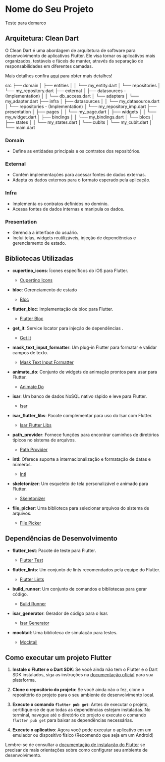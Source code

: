 # Nome do Seu Projeto

Teste para demarco

## Arquitetura: Clean Dart

O Clean Dart é uma abordagem de arquitetura de software para desenvolvimento de aplicativos Flutter. Ele visa tornar os aplicativos mais organizados, testáveis e fáceis de manter, através da separação de responsabilidades em diferentes camadas.

Mais detalhes confira [aqui](https://github.com/Flutterando/Clean-Dart) para obter mais detalhes!

src
├── domain
│   ├── entities
│   │   └── my_entity.dart
│   └── repositories
│       └── my_repository.dart
├── external
│   ├── datasources - (Implementation)
│   │    └── db_access.dart
│   └── adapters
│         └── my_adapter.dart
├── infra
│   ├── datasources
│   │   └── my_datasource.dart
│   └── repositories - (Implementation)
│       └── my_repository_imp.dart
├── presentation
│   ├── pages
│   │   └── my_page.dart
│   ├── widgets
│   │   └── my_widget.dart
│   ├── bindings
│   │   └── my_bindings.dart
│   └── blocs
│       ├── states
│       │   └── my_states.dart
│       └── cubits
│           └── my_cubit.dart
│ 
└── main.dart


### Domain
- Define as entidades principais e os contratos dos repositórios.

### External
- Contém implementações para acessar fontes de dados externas.
- Adapta os dados externos para o formato esperado pela aplicação.

### Infra
- Implementa os contratos definidos no domínio.
- Acessa fontes de dados internas e manipula os dados.

### Presentation
- Gerencia a interface do usuário.
- Inclui telas, widgets reutilizáveis, injeção de dependências e gerenciamento de estado.


## Bibliotecas Utilizadas

- **cupertino_icons**: Ícones específicos do iOS para Flutter.
  - [Cupertino Icons](https://pub.dev/packages/cupertino_icons)

- **bloc**: Gerenciamento de estado 
  - [Bloc](https://pub.dev/packages/bloc)

- **flutter_bloc**: Implementação de bloc para Flutter.
  - [Flutter Bloc](https://pub.dev/packages/flutter_bloc)

- **get_it**: Service locator para injeção de dependências .
  - [Get It](https://pub.dev/packages/get_it)

- **mask_text_input_formatter**: Um plug-in Flutter para formatar e validar campos de texto.
  - [Mask Text Input Formatter](https://pub.dev/packages/mask_text_input_formatter)

- **animate_do**: Conjunto de widgets de animação prontos para usar para Flutter.
  - [Animate Do](https://pub.dev/packages/animate_do)

- **isar**: Um banco de dados NoSQL nativo rápido e leve para Flutter.
  - [Isar](https://pub.dev/packages/isar)

- **isar_flutter_libs**: Pacote complementar para uso do Isar com Flutter.
  - [Isar Flutter Libs](https://pub.dev/packages/isar_flutter_libs)

- **path_provider**: Fornece funções para encontrar caminhos de diretórios típicos no sistema de arquivos.
  - [Path Provider](https://pub.dev/packages/path_provider)

- **intl**: Oferece suporte a internacionalização e formatação de datas e números.
  - [Intl](https://pub.dev/packages/intl)

- **skeletonizer**: Um esqueleto de tela personalizável e animado para Flutter.
  - [Skeletonizer](https://pub.dev/packages/skeletonizer)

- **file_picker**: Uma biblioteca para selecionar arquivos do sistema de arquivos.
  - [File Picker](https://pub.dev/packages/file_picker)

## Dependências de Desenvolvimento

- **flutter_test**: Pacote de teste para Flutter.
  - [Flutter Test](https://api.flutter.dev/flutter/flutter_test/flutter_test-library.html)

- **flutter_lints**: Um conjunto de lints recomendados pela equipe do Flutter.
  - [Flutter Lints](https://pub.dev/packages/flutter_lints)

- **build_runner**: Um conjunto de comandos e bibliotecas para gerar código.
  - [Build Runner](https://pub.dev/packages/build_runner)

- **isar_generator**: Gerador de código para o Isar.
  - [Isar Generator](https://pub.dev/packages/isar_generator)

- **mocktail**: Uma biblioteca de simulação para testes.
  - [Mocktail](https://pub.dev/packages/mocktail)


## Como executar um projeto Flutter

1. **Instale o Flutter e o Dart SDK**: Se você ainda não tem o Flutter e o Dart SDK instalados, siga as instruções na [documentação oficial](https://flutter.dev/docs/get-started/install) para sua plataforma.

2. **Clone o repositório do projeto**: Se você ainda não o fez, clone o repositório do projeto para o seu ambiente de desenvolvimento local.

3. **Execute o comando `flutter pub get`**: Antes de executar o projeto, certifique-se de que todas as dependências estejam instaladas. No terminal, navegue até o diretório do projeto e execute o comando `flutter pub get` para baixar as dependências necessárias.

4. **Execute o aplicativo**: Agora você pode executar o aplicativo em um emulador ou dispositivo físico (Recomendo que seja em um Android)

Lembre-se de consultar a [documentação de instalação do Flutter](https://flutter.dev/docs/get-started/install) se precisar de mais orientações sobre como configurar seu ambiente de desenvolvimento.
